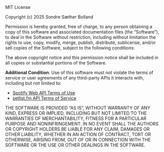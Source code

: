 MIT License

Copyright (c) 2025 Sondre Sæther Bolland

Permission is hereby granted, free of charge, to any person obtaining a copy
of this software and associated documentation files (the “Software”), to deal
in the Software without restriction, including without limitation the rights
to use, copy, modify, merge, publish, distribute, sublicense, and/or sell
copies of the Software, subject to the following conditions:

The above copyright notice and this permission notice shall be included in all
copies or substantial portions of the Software.

**Additional Condition**:
Use of this software must not violate the terms of service or user agreements
of any third-party APIs it interacts with, including but not limited to:
- [Spotify Web API Terms of Use](https://developer.spotify.com/terms)
- [setlist.fm API Terms of Service](https://www.setlist.fm/help/terms)

THE SOFTWARE IS PROVIDED “AS IS”, WITHOUT WARRANTY OF ANY KIND, EXPRESS OR
IMPLIED, INCLUDING BUT NOT LIMITED TO THE WARRANTIES OF MERCHANTABILITY,
FITNESS FOR A PARTICULAR PURPOSE AND NONINFRINGEMENT. IN NO EVENT SHALL THE
AUTHORS OR COPYRIGHT HOLDERS BE LIABLE FOR ANY CLAIM, DAMAGES OR OTHER
LIABILITY, WHETHER IN AN ACTION OF CONTRACT, TORT OR OTHERWISE, ARISING FROM,
OUT OF OR IN CONNECTION WITH THE SOFTWARE OR THE USE OR OTHER DEALINGS IN THE
SOFTWARE.
